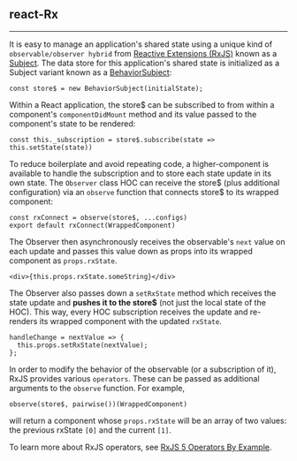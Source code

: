 ## react-Rx

---

It is easy to manage an application's shared state using a unique kind of `observable/observer hybrid` from [Reactive Extensions (RxJS)](https://github.com/Reactive-Extensions/RxJS) known as a [Subject](http://reactivex.io/rxjs/manual/overview.html#subject). The data store for this application's shared state is initialized as a Subject variant known as a [BehaviorSubject](http://reactivex.io/rxjs/manual/overview.html#behaviorsubject):

```
const store$ = new BehaviorSubject(initialState);
```

Within a React application, the store$ can be subscribed to from within a component's `componentDidMount` method and its value passed to the component's state to be rendered:

```
const this._subscription = store$.subscribe(state => this.setState(state))
```

To reduce boilerplate and avoid repeating code, a higher-component is available to handle the subscription and to store each state update in its own state. The `Observer` class HOC can receive the store$ (plus additional configuration) via an `observe` function that connects store$ to its wrapped component:

```
const rxConnect = observe(store$, ...configs)
export default rxConnect(WrappedComponent)
```

The Observer then asynchronously receives the observable's `next` value on each update and passes this value down as props into its wrapped component as `props.rxState`.

```
<div>{this.props.rxState.someString}</div>
```

The Observer also passes down a `setRxState` method which receives the state update and **pushes it to the store$** (not just the local state of the HOC). This way, every HOC subscription receives the update and re-renders its wrapped component with the updated `rxState`.

```
handleChange = nextValue => {
  this.props.setRxState(nextValue);
};
```

In order to modify the behavior of the observable (or a subscription of it), RxJS provides various `operators`. These can be passed as additional arguments to the `observe` function. For example,

```
observe(store$, pairwise())(WrappedComponent)
```

will return a component whose `props.rxState` will be an array of two values: the previous rxState `[0]` and the current `[1]`.

To learn more about RxJS operators, see [RxJS 5 Operators By Example](https://www.learnrxjs.io/operators/).
